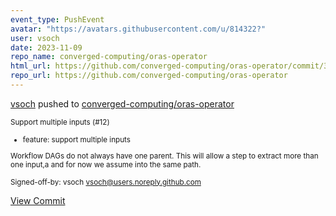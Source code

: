 ```yaml
---
event_type: PushEvent
avatar: "https://avatars.githubusercontent.com/u/814322?"
user: vsoch
date: 2023-11-09
repo_name: converged-computing/oras-operator
html_url: https://github.com/converged-computing/oras-operator/commit/3b35a6768227528860b4cc0609ee16f49bf92101
repo_url: https://github.com/converged-computing/oras-operator
---
```


<a href='https://github.com/vsoch' target='_blank'>vsoch</a> pushed to <a href='https://github.com/converged-computing/oras-operator' target='_blank'>converged-computing/oras-operator</a>

<small>Support multiple inputs (#12)

* feature: support multiple inputs

Workflow DAGs do not always have one parent.
This will allow a step to extract more than one input,a
and for now we assume into the same path.

Signed-off-by: vsoch <vsoch@users.noreply.github.com></small>

<a href='https://github.com/converged-computing/oras-operator/commit/3b35a6768227528860b4cc0609ee16f49bf92101' target='_blank'>View Commit</a>